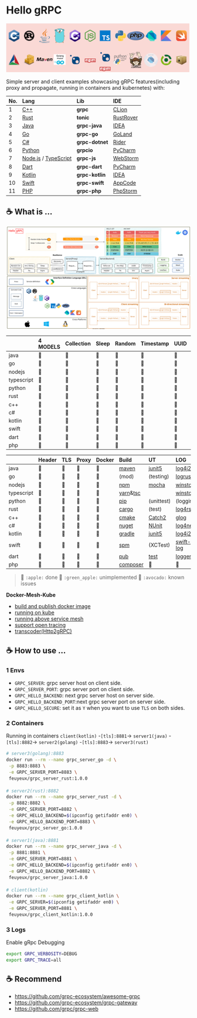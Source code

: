 # Hello gRPC

<img src="diagram/build_tools.png" alt="build tools" style="width:500px" />

Simple server and client examples showcasing gRPC features(including proxy and propagate, running in containers and kubernetes) with:

| No. | Lang                                                       | Lib             | IDE             |
|:----|:-----------------------------------------------------------|:----------------|:----------------|
| 1   | [C++](hello-grpc-cpp)                                      | **grpc**        | [CLion][15]     |
| 2   | [Rust](hello-grpc-rust)                                    | **tonic**       | [RustRover][31] |
| 3   | [Java](hello-grpc-java)                                    | **grpc-java**   | [IDEA][4]       |
| 4   | [Go](hello-grpc-go)                                        | **grpc-go**     | [GoLand][6]     |
| 5   | [C#](hello-grpc-csharp)                                    | **grpc-dotnet** | [Rider][20]     |
| 6   | [Python](hello-grpc-python)                                | **grpcio**      | [PyCharm][12]   |
| 7   | [Node.js](hello-grpc-nodejs) / [TypeScript](hello-grpc-ts) | **grpc-js**     | [WebStorm][10]  |
| 8   | [Dart](hello-grpc-dart)                                    | **grpc-dart**   | [PyCharm][12]   |
| 9   | [Kotlin](hello-grpc-kotlin)                                | **grpc-kotlin** | [IDEA][4]       |
| 10  | [Swift](hello-grpc-swift)                                  | **grpc-swift**  | [AppCode][32]   |
| 11  | [PHP](hello-grpc-php)                                      | **grpc-php**    | [PhpStorm][33]  |

## :coffee: What is ...

![grpc_diagram](diagram/hello-grpc.svg)

|            | 4 MODELS | Collection | Sleep | Random | Timestamp | UUID | Env |
|:-----------|:---------|:-----------|:------|:-------|:----------|:-----|:----|
| java       | 🍎        | 🍎          | 🍎     | 🍎      | 🍎         | 🍎    | 🍎   |
| go         | 🍎        | 🍎          | 🍎     | 🍎      | 🍎         | 🍎    | 🍎   |
| nodejs     | 🍎        | 🍎          | 🍎     | 🍎      | 🍎         | 🍎    | 🍎   |
| typescript | 🍎        | 🍎          | 🍎     | 🍎      | 🍎         | 🍎    | 🍎   |
| python     | 🍎        | 🍎          | 🍎     | 🍎      | 🍎         | 🍎    | 🍎   |
| rust       | 🍎        | 🍎          | 🍎     | 🍎      | 🍎         | 🍎    | 🍎   |
| c++        | 🍎        | 🍎          | 🍎     | 🍎      | 🍎         | 🍎    | 🍎   |
| c#         | 🍎        | 🍎          | 🍎     | 🍎      | 🍎         | 🍎    | 🍎   |
| kotlin     | 🍎        | 🍎          | 🍎     | 🍎      | 🍎         | 🍎    | 🍎   |
| swift      | 🍎        | 🍎          | 🍎     | 🍎      | 🍎         | 🍎    | 🍎   |
| dart       | 🍎        | 🍎          | 🍎     | 🍎      | 🍎         | 🍎    | 🍎   |
| php        | 🍎        | 🍎          | 🍎     | 🍎      | 🍎         | 🍎    | 🍎   |

|            | Header | TLS | Proxy | Docker | Build                | UT           | LOG             |
|:-----------|:-------|:----|:------|:-------|:---------------------|:-------------|:----------------|
| java       | 🍎      | 🍎   | 🍎     | 🍎      | [maven][1]           | [junit5][2]  | [log4j2][3]     |
| go         | 🍎      | 🍎   | 🍎     | 🍎      | (mod)                | (testing)    | [logrus][5]     |
| nodejs     | 🍎      | 🥑   | 🍎     | 🍎      | [npm][7]             | [mocha][8]   | [winston][9]    |
| typescript | 🍎      | 🍏   | 🍏     | 🍎      | [yarn][28]&[tsc][29] |              | [winston][9]    |
| python     | 🍎      | 🍎   | 🍎     | 🍎      | [pip][11]            | (unittest)   | (logging)       |
| rust       | 🍎      | 🍎   | 🍎     | 🍎      | [cargo][13]          | (test)       | [log4rs][14]    |
| c++        | 🍎      | 🍎   | 🍎     | 🍎      | [cmake][16]          | [Catch2][24] | [glog][17]      |
| c#         | 🍎      | 🍎   | 🍎     | 🍎      | [nuget][18]          | [NUnit][30]  | [log4net][19]   |
| kotlin     | 🍎      | 🍎   | 🍎     | 🍎      | [gradle][21]         | [junit5][2]  | [log4j2][3]     |
| swift      | 🍎      | 🍏   | 🍏     | 🍎      | [spm][22]            | (XCTest)     | [swift-log][23] |
| dart       | 🍎      | 🍏   | 🍏     | 🍎      | [pub][25]            | [test][27]   | [logger][26]    |
| php        | 🍏      | 🍏   | 🍏     | 🍏      | [composer][34]       | 🍏            | 🍏               |

> 🍎 `:apple:` done 
> 🍏 `:green_apple:` unimplemented
> 🥑 `:avocado:` known issues

**Docker-Mesh-Kube**

- [build and publish docker image](docker/README.md)
- [running on kube](k8s/kube)
- [running above service mesh](k8s/mesh)
- [support open tracing](k8s/tracing)
- [transcoder(Http2gRPC)](k8s/transcoder)

## :coffee: How to use ...

### 1 Envs

- `GRPC_SERVER`: grpc server host on client side.
- `GRPC_SERVER_PORT`: grpc server port on client side.
- `GRPC_HELLO_BACKEND`: next grpc server host on server side.
- `GRPC_HELLO_BACKEND_PORT`:next grpc server port on server side.
- `GRPC_HELLO_SECURE`: set it as `Y` when you want to use `TLS` on both sides.

### 2 Containers

Running in containers
`client(kotlin)` -`[tls]:8881`-> `server1(java)` -`[tls]:8882`-> `server2(golang)` -`[tls]:8883`-> `server3(rust)`

```bash
# server3(golang):8883
docker run --rm --name grpc_server_go -d \
 -p 8883:8883 \
 -e GRPC_SERVER_PORT=8883 \
 feuyeux/grpc_server_rust:1.0.0

# server2(rust):8882
docker run --rm --name grpc_server_rust -d \
 -p 8882:8882 \
 -e GRPC_SERVER_PORT=8882 \
 -e GRPC_HELLO_BACKEND=$(ipconfig getifaddr en0) \
 -e GRPC_HELLO_BACKEND_PORT=8883 \
 feuyeux/grpc_server_go:1.0.0

# server1(java):8881
docker run --rm --name grpc_server_java -d \
 -p 8881:8881 \
 -e GRPC_SERVER_PORT=8881 \
 -e GRPC_HELLO_BACKEND=$(ipconfig getifaddr en0) \
 -e GRPC_HELLO_BACKEND_PORT=8882 \
 feuyeux/grpc_server_java:1.0.0

# client(kotlin)
docker run --rm --name grpc_client_kotlin \
 -e GRPC_SERVER=$(ipconfig getifaddr en0) \
 -e GRPC_SERVER_PORT=8881 \
 feuyeux/grpc_client_kotlin:1.0.0
```

### 3 Logs

Enable gRpc Debugging

```bash
export GRPC_VERBOSITY=DEBUG
export GRPC_TRACE=all
```

## :coffee: Recommend

- <https://github.com/grpc-ecosystem/awesome-grpc>
- <https://github.com/grpc-ecosystem/grpc-gateway>
- <https://github.com/grpc/grpc-web>

[1]: <https://maven.apache.org/>
[2]: <https://junit.org/junit5/>
[3]: <https://logging.apache.org/log4j>
[4]: <https://www.jetbrains.com/idea/>
[5]: <https://github.com/sirupsen/logrus>
[6]: <https://www.jetbrains.com/go/>
[7]: <https://www.npmjs.com/>
[8]: <https://www.npmjs.com/package/mocha>
[9]: <https://www.npmjs.com/package/winston>
[10]: <https://www.jetbrains.com/webstorm/>
[11]: <https://pypi.org/project/pip/>
[12]: <https://www.jetbrains.com/pycharm/>
[13]: <https://doc.rust-lang.org/cargo/>
[14]: <https://docs.rs/log4rs>
[15]: <https://www.jetbrains.com/clion/>
[16]: <https://cmake.org/>
[17]: <https://github.com/google/glog>
[18]: <https://www.nuget.org/>
[19]: <https://logging.apache.org/log>
[20]: <https://www.jetbrains.com/rider/>
[21]: <https://gradle.org/>
[22]: <https://www.swift.org/package-manager/>
[23]: <https://github.com/apple/swift-log>
[24]: <https://github.com/catchorg/Catch2>
[25]: <https://dart.dev/guides/packages>
[26]: <https://pub.dev/packages/logger>
[27]: <https://pub.dev/packages/test>
[28]: <https://yarnpkg.com/>
[29]: <https://www.typescriptlang.org/docs/handbook/compiler-options.html>
[30]: <https://nunit.org/>
[31]: <https://www.jetbrains.com/rustrover/>
<!-- [32]: <https://xcodereleases.com/> -->
[32]: <https://www.jetbrains.com/objc/>
[33]: <https://www.jetbrains.com/phpstorm/>
[34]: <https://getcomposer.org/>